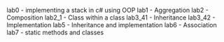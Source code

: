 lab0 - implementing a stack in c# using OOP
lab1 - Aggregation
lab2 - Composition
lab2_1 - Class within a class
lab3_41 - Inheritance
lab3_42 - Implementation
lab5 - Inheritance and implementation
lab6 - Association
lab7 - static methods and classes

